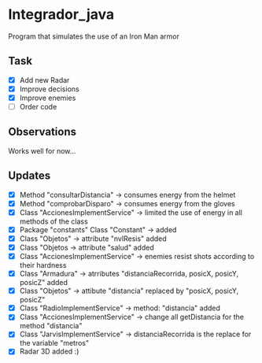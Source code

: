 # Integrador_java
Program that simulates the use of an Iron Man armor
## Task
- [x] Add new Radar
- [x] Improve decisions
- [x] Improve enemies
- [ ] Order code
## Observations
Works well for now...
## Updates
- [X] Method "consultarDistancia" -> consumes energy from the helmet
- [x] Method "comprobarDisparo" ->  consumes energy from the gloves
- [x] Class "AccionesImplementService" -> limited the use of energy in all methods of the class
- [x] Package "constants" Class "Constant" -> added 
- [x] Class "Objetos" -> attribute "nvlResis" added
- [x] Class "Objetos -> attribute "salud" added
- [x] Class "AccionesImplementService" -> enemies resist shots according to their hardness
- [x] Class "Armadura" -> atrributes "distanciaRecorrida, posicX, posicY, posicZ" added
- [x] Class "Objetos" -> attibute "distancia" replaced by "posicX, posicY, posicZ"
- [x] Class "RadioImplementService" -> method: "distancia" added
- [x] Class "AccionesImplementService" -> change all getDistancia for the method "distancia"
- [x] Class "JarvisImplementService" -> distanciaRecorrida is the replace for the variable "metros"
- [x] Radar 3D added :)
